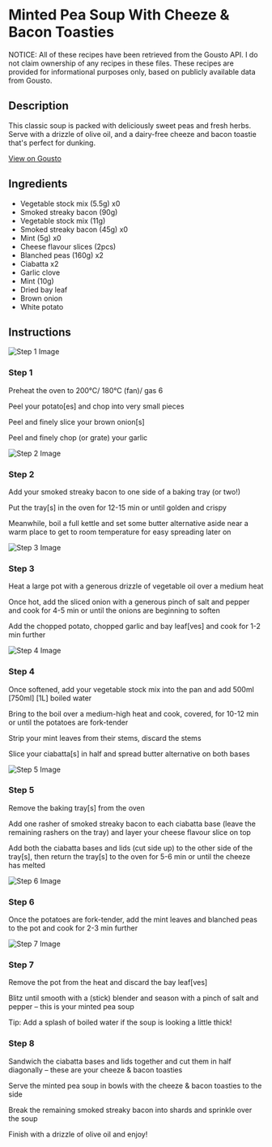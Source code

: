 # Minted Pea Soup With Cheeze & Bacon Toasties

NOTICE: All of these recipes have been retrieved from the Gousto API. I do not claim ownership of any recipes in these files. These recipes are provided for informational purposes only, based on publicly available data from Gousto.

## Description

This classic soup is packed with deliciously sweet peas and fresh herbs. Serve with a drizzle of olive oil, and a dairy-free cheeze and bacon toastie that's perfect for dunking.

[View on Gousto](https://www.gousto.co.uk/recipes/cookbook/minted-pea-soup-with-cheeze-bacon-toasties-df)

## Ingredients

- Vegetable stock mix (5.5g) x0
- Smoked streaky bacon (90g)
- Vegetable stock mix (11g)
- Smoked streaky bacon (45g) x0
- Mint (5g) x0
- Cheese flavour slices (2pcs)
- Blanched peas (160g) x2
- Ciabatta x2
- Garlic clove
- Mint (10g)
- Dried bay leaf
- Brown onion
- White potato

## Instructions

![Step 1 Image](https://production-media.gousto.co.uk/cms/recipe-step-image/step-1-1641896114567-x200.jpg)

### Step 1

Preheat the oven to 200°C/ 180°C (fan)/ gas 6

Peel your potato[es] and chop into very small pieces

Peel and finely slice your brown onion[s]

Peel and finely chop (or grate) your garlic

![Step 2 Image](https://production-media.gousto.co.uk/cms/recipe-step-image/step-2-1641896121683-x200.jpg)

### Step 2

Add your smoked streaky bacon to one side of a baking tray (or two!)

Put the tray[s] in the oven for 12-15 min or until golden and crispy

Meanwhile, boil a full kettle and set some butter alternative aside near a warm place to get to room temperature for easy spreading later on

![Step 3 Image](https://production-media.gousto.co.uk/cms/recipe-step-image/step-3-1641896126942-x200.jpg)

### Step 3

Heat a large pot with a generous drizzle of vegetable oil over a medium heat

Once hot, add the sliced onion with a generous pinch of salt and pepper and cook for 4-5 min or until the onions are beginning to soften

Add the chopped potato, chopped garlic and bay leaf[ves]<span class="text-danger"> </span>and cook for 1-2 min further

![Step 4 Image](https://production-media.gousto.co.uk/cms/recipe-step-image/step-4-1641896130674-x200.jpg)

### Step 4

Once softened, add your vegetable stock mix into the pan and add 500ml <span class="text-purple">[750ml]</span> <span class="text-danger">[1L]</span> boiled water

Bring to the boil over a medium-high heat and cook, covered, for 10-12 min or until the potatoes are fork-tender

Strip your mint leaves from their stems, discard the stems

Slice your ciabatta[s] in half and spread butter alternative on both bases

![Step 5 Image](https://production-media.gousto.co.uk/cms/recipe-step-image/step-5-1641896135155-x200.jpg)

### Step 5

Remove the baking tray[s] from the oven

Add one rasher of smoked streaky bacon to each ciabatta base (leave the remaining rashers on the tray) and layer your cheese flavour slice on top

Add both the ciabatta bases and lids (cut side up) to the other side of the tray[s], then return the tray[s] to the oven for 5-6 min or until the cheeze has melted

![Step 6 Image](https://production-media.gousto.co.uk/cms/recipe-step-image/step-6-1641896139521-x200.jpg)

### Step 6

Once the potatoes are fork-tender, add the mint leaves and blanched peas to the pot and cook for 2-3 min further

![Step 7 Image](https://production-media.gousto.co.uk/cms/recipe-step-image/step-7-1641896142693-x200.jpg)

### Step 7

Remove the pot from the heat and discard the bay leaf[ves]

Blitz until smooth with a (stick) blender and season with a pinch of salt and pepper – this is your minted pea soup

Tip: Add a splash of boiled water if the soup is looking a little thick!

### Step 8

Sandwich the ciabatta bases and lids together and cut them in half diagonally – these are your cheeze & bacon toasties

Serve the minted pea soup in bowls with the cheeze & bacon toasties to the side

Break the remaining smoked streaky bacon into shards and sprinkle over the soup

Finish with a drizzle of olive oil and enjoy!

